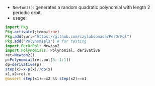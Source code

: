 * `Newton2()`: generates a random quadratic polynomial with length 2 periodic orbit.
* usage:
```julia
import Pkg
Pkg.activate(;temp=true)
Pkg.add(;url="https://github.com/czylabsonasa/PerOrPol")
Pkg.add("Polynomials") # for testing
import PerOrPol: Newton2
import Polynomials: Polynomial, derivative
ret=Newton2()
p=Polynomial(ret.pol[3:-1:1])
dp=derivative(p)
step(x)=x-p(x)//dp(x)
x1,x2=ret.x
@assert step(x1)==x2 && step(x2)==x1
```
  
